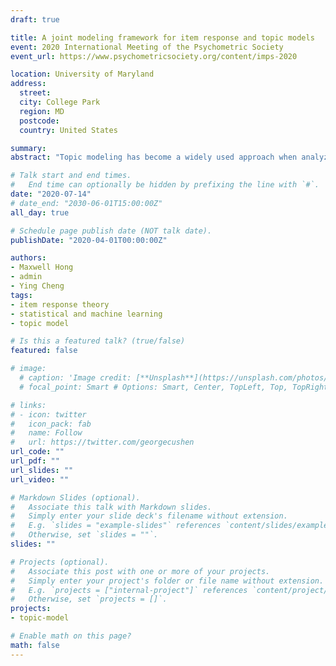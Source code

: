 ```yaml
---
draft: true

title: A joint modeling framework for item response and topic models
event: 2020 International Meeting of the Psychometric Society
event_url: https://www.psychometricsociety.org/content/imps-2020

location: University of Maryland
address:
  street:
  city: College Park
  region: MD
  postcode:
  country: United States

summary:
abstract: "Topic modeling has become a widely used approach when analyzing constructed responses in both educational and psychological research. The Latent Dirichlet Allocation (LDA) model is one popular model that summarizes information succinctly from a corpus of text with a set of topics. Often, constructed responses and survey data are collected simultaneously and can potentially measure the same latent construct. Researchers have proposed extensions to the LDA model, such as the structural topic model, which predicts the topic space with the observed covariates. We propose to jointly model the topic space with latent traits used in Item Response Theory (IRT), where the link function between the topic proportions within each document follows a nominal response model. This perspective allows researchers to quantify the added value of text when measuring a latent construct with survey responses and potentially change the interpretation of the latent construct by using multiple data sources. A brief simulation study and applied example will be provided as a proof of concept."

# Talk start and end times.
#   End time can optionally be hidden by prefixing the line with `#`.
date: "2020-07-14"
# date_end: "2030-06-01T15:00:00Z"
all_day: true

# Schedule page publish date (NOT talk date).
publishDate: "2020-04-01T00:00:00Z"

authors:
- Maxwell Hong
- admin
- Ying Cheng
tags:
- item response theory
- statistical and machine learning
- topic model

# Is this a featured talk? (true/false)
featured: false

# image:
  # caption: 'Image credit: [**Unsplash**](https://unsplash.com/photos/bzdhc5b3Bxs)'
  # focal_point: Smart # Options: Smart, Center, TopLeft, Top, TopRight, Left, Right, BottomLeft, Bottom, BottomRight

# links:
# - icon: twitter
#   icon_pack: fab
#   name: Follow
#   url: https://twitter.com/georgecushen
url_code: ""
url_pdf: ""
url_slides: ""
url_video: ""

# Markdown Slides (optional).
#   Associate this talk with Markdown slides.
#   Simply enter your slide deck's filename without extension.
#   E.g. `slides = "example-slides"` references `content/slides/example-slides.md`.
#   Otherwise, set `slides = ""`.
slides: ""

# Projects (optional).
#   Associate this post with one or more of your projects.
#   Simply enter your project's folder or file name without extension.
#   E.g. `projects = ["internal-project"]` references `content/project/deep-learning/index.md`.
#   Otherwise, set `projects = []`.
projects:
- topic-model

# Enable math on this page?
math: false
---
```

